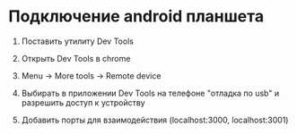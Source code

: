 # Подключение android планшета

1. Поставить утилиту Dev Tools

2. Открыть Dev Tools в chrome

3. Menu -> More tools -> Remote device

4. Выбирать в приложении Dev Tools на телефоне "отладка по usb" и разрешить доступ к устройству

5. Добавить порты для взаимодействия (localhost:3000, localhost:3001)
